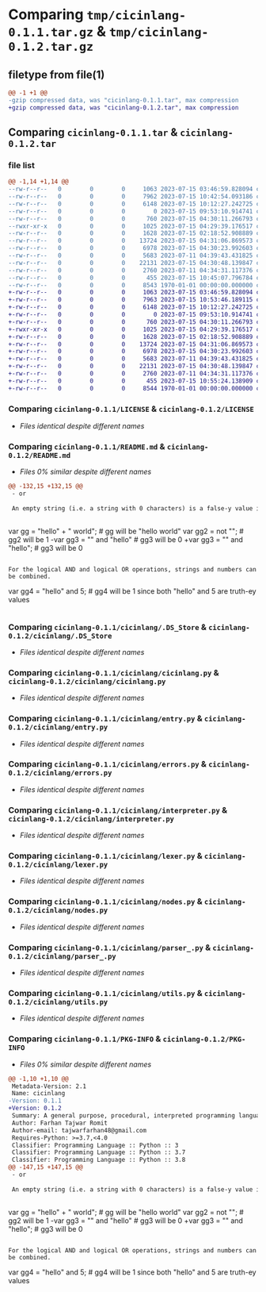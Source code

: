 # Comparing `tmp/cicinlang-0.1.1.tar.gz` & `tmp/cicinlang-0.1.2.tar.gz`

## filetype from file(1)

```diff
@@ -1 +1 @@
-gzip compressed data, was "cicinlang-0.1.1.tar", max compression
+gzip compressed data, was "cicinlang-0.1.2.tar", max compression
```

## Comparing `cicinlang-0.1.1.tar` & `cicinlang-0.1.2.tar`

### file list

```diff
@@ -1,14 +1,14 @@
--rw-r--r--   0        0        0     1063 2023-07-15 03:46:59.828094 cicinlang-0.1.1/LICENSE
--rw-r--r--   0        0        0     7962 2023-07-15 10:42:54.093186 cicinlang-0.1.1/README.md
--rw-r--r--   0        0        0     6148 2023-07-15 10:12:27.242725 cicinlang-0.1.1/cicinlang/.DS_Store
--rw-r--r--   0        0        0        0 2023-07-15 09:53:10.914741 cicinlang-0.1.1/cicinlang/__init__.py
--rw-r--r--   0        0        0      760 2023-07-15 04:30:11.266793 cicinlang-0.1.1/cicinlang/cicinlang.py
--rwxr-xr-x   0        0        0     1025 2023-07-15 04:29:39.176517 cicinlang-0.1.1/cicinlang/entry.py
--rw-r--r--   0        0        0     1628 2023-07-15 02:18:52.908889 cicinlang-0.1.1/cicinlang/errors.py
--rw-r--r--   0        0        0    13724 2023-07-15 04:31:06.869573 cicinlang-0.1.1/cicinlang/interpreter.py
--rw-r--r--   0        0        0     6978 2023-07-15 04:30:23.992603 cicinlang-0.1.1/cicinlang/lexer.py
--rw-r--r--   0        0        0     5683 2023-07-11 04:39:43.431825 cicinlang-0.1.1/cicinlang/nodes.py
--rw-r--r--   0        0        0    22131 2023-07-15 04:30:48.139847 cicinlang-0.1.1/cicinlang/parser_.py
--rw-r--r--   0        0        0     2760 2023-07-11 04:34:31.117376 cicinlang-0.1.1/cicinlang/utils.py
--rw-r--r--   0        0        0      455 2023-07-15 10:45:07.796784 cicinlang-0.1.1/pyproject.toml
--rw-r--r--   0        0        0     8543 1970-01-01 00:00:00.000000 cicinlang-0.1.1/PKG-INFO
+-rw-r--r--   0        0        0     1063 2023-07-15 03:46:59.828094 cicinlang-0.1.2/LICENSE
+-rw-r--r--   0        0        0     7963 2023-07-15 10:53:46.189115 cicinlang-0.1.2/README.md
+-rw-r--r--   0        0        0     6148 2023-07-15 10:12:27.242725 cicinlang-0.1.2/cicinlang/.DS_Store
+-rw-r--r--   0        0        0        0 2023-07-15 09:53:10.914741 cicinlang-0.1.2/cicinlang/__init__.py
+-rw-r--r--   0        0        0      760 2023-07-15 04:30:11.266793 cicinlang-0.1.2/cicinlang/cicinlang.py
+-rwxr-xr-x   0        0        0     1025 2023-07-15 04:29:39.176517 cicinlang-0.1.2/cicinlang/entry.py
+-rw-r--r--   0        0        0     1628 2023-07-15 02:18:52.908889 cicinlang-0.1.2/cicinlang/errors.py
+-rw-r--r--   0        0        0    13724 2023-07-15 04:31:06.869573 cicinlang-0.1.2/cicinlang/interpreter.py
+-rw-r--r--   0        0        0     6978 2023-07-15 04:30:23.992603 cicinlang-0.1.2/cicinlang/lexer.py
+-rw-r--r--   0        0        0     5683 2023-07-11 04:39:43.431825 cicinlang-0.1.2/cicinlang/nodes.py
+-rw-r--r--   0        0        0    22131 2023-07-15 04:30:48.139847 cicinlang-0.1.2/cicinlang/parser_.py
+-rw-r--r--   0        0        0     2760 2023-07-11 04:34:31.117376 cicinlang-0.1.2/cicinlang/utils.py
+-rw-r--r--   0        0        0      455 2023-07-15 10:55:24.138909 cicinlang-0.1.2/pyproject.toml
+-rw-r--r--   0        0        0     8544 1970-01-01 00:00:00.000000 cicinlang-0.1.2/PKG-INFO
```

### Comparing `cicinlang-0.1.1/LICENSE` & `cicinlang-0.1.2/LICENSE`

 * *Files identical despite different names*

### Comparing `cicinlang-0.1.1/README.md` & `cicinlang-0.1.2/README.md`

 * *Files 0% similar despite different names*

```diff
@@ -132,15 +132,15 @@
 - or
 
 An empty string (i.e. a string with 0 characters) is a false-y value in Cicinlang
 
 ```
 var gg = "hello" + " world"; # gg will be "hello world"
 var gg2 = not ""; # gg2 will be 1
-var gg3 = "" and "hello" # gg3 will be 0
+var gg3 = "" and "hello"; # gg3 will be 0
 ```
 
 For the logical AND and logical OR operations, strings and numbers can be combined. 
 
 ```
 var gg4 = "hello" and 5; # gg4 will be 1 since both "hello" and 5 are truth-ey values
 ```
```

### Comparing `cicinlang-0.1.1/cicinlang/.DS_Store` & `cicinlang-0.1.2/cicinlang/.DS_Store`

 * *Files identical despite different names*

### Comparing `cicinlang-0.1.1/cicinlang/cicinlang.py` & `cicinlang-0.1.2/cicinlang/cicinlang.py`

 * *Files identical despite different names*

### Comparing `cicinlang-0.1.1/cicinlang/entry.py` & `cicinlang-0.1.2/cicinlang/entry.py`

 * *Files identical despite different names*

### Comparing `cicinlang-0.1.1/cicinlang/errors.py` & `cicinlang-0.1.2/cicinlang/errors.py`

 * *Files identical despite different names*

### Comparing `cicinlang-0.1.1/cicinlang/interpreter.py` & `cicinlang-0.1.2/cicinlang/interpreter.py`

 * *Files identical despite different names*

### Comparing `cicinlang-0.1.1/cicinlang/lexer.py` & `cicinlang-0.1.2/cicinlang/lexer.py`

 * *Files identical despite different names*

### Comparing `cicinlang-0.1.1/cicinlang/nodes.py` & `cicinlang-0.1.2/cicinlang/nodes.py`

 * *Files identical despite different names*

### Comparing `cicinlang-0.1.1/cicinlang/parser_.py` & `cicinlang-0.1.2/cicinlang/parser_.py`

 * *Files identical despite different names*

### Comparing `cicinlang-0.1.1/cicinlang/utils.py` & `cicinlang-0.1.2/cicinlang/utils.py`

 * *Files identical despite different names*

### Comparing `cicinlang-0.1.1/PKG-INFO` & `cicinlang-0.1.2/PKG-INFO`

 * *Files 0% similar despite different names*

```diff
@@ -1,10 +1,10 @@
 Metadata-Version: 2.1
 Name: cicinlang
-Version: 0.1.1
+Version: 0.1.2
 Summary: A general purpose, procedural, interpreted programming language made using Python
 Author: Farhan Tajwar Romit
 Author-email: tajwarfarhan48@gmail.com
 Requires-Python: >=3.7,<4.0
 Classifier: Programming Language :: Python :: 3
 Classifier: Programming Language :: Python :: 3.7
 Classifier: Programming Language :: Python :: 3.8
@@ -147,15 +147,15 @@
 - or
 
 An empty string (i.e. a string with 0 characters) is a false-y value in Cicinlang
 
 ```
 var gg = "hello" + " world"; # gg will be "hello world"
 var gg2 = not ""; # gg2 will be 1
-var gg3 = "" and "hello" # gg3 will be 0
+var gg3 = "" and "hello"; # gg3 will be 0
 ```
 
 For the logical AND and logical OR operations, strings and numbers can be combined. 
 
 ```
 var gg4 = "hello" and 5; # gg4 will be 1 since both "hello" and 5 are truth-ey values
 ```
```

